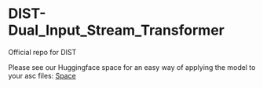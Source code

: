 # DIST-Dual_Input_Stream_Transformer
Official repo for DIST

Please see our Huggingface space for an easy way of applying the model to your asc files:
[Space](https://huggingface.co/spaces/bugroup/drift_correct2)
